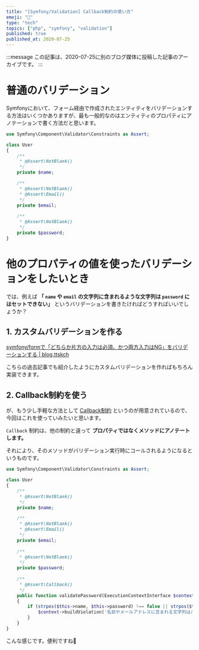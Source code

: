 ```yaml
---
title: "[Symfony/Validation] Callback制約の使い方"
emoji: "🎻"
type: "tech"
topics: ["php", "symfony", "validation"]
published: true
published_at: 2020-07-25
---
```


:::message
この記事は、2020-07-25に別のブログ媒体に投稿した記事のアーカイブです。
:::

# 普通のバリデーション

Symfonyにおいて、フォーム経由で作成されたエンティティをバリデーションする方法はいくつかありますが、最も一般的なのはエンティティのプロパティにアノテーションで書く方法だと思います。

```php
use Symfony\Component\Validator\Constraints as Assert;

class User
{
    /**
     * @Assert\NotBlank()
     */
    private $name;

    /**
     * @Assert\NotBlank()
     * @Assert\Email()
     */
    private $email;
    
    /**
     * @Assert\NotBlank()
     */
    private $password;
}
```

# 他のプロパティの値を使ったバリデーションをしたいとき

では、例えば **「 `name` や `email` の文字列に含まれるような文字列は `password` にはセットできない」** というバリデーションを書きたければどうすればいいでしょうか？

## 1. カスタムバリデーションを作る

[symfony/formで「どちらか片方の入力は必須、かつ両方入力はNG」をバリデーションする | blog.ttskch](https://blog.ttskch.com/symfony-form-exclusive-or-validation/)

こちらの過去記事でも紹介したようにカスタムバリデーションを作ればもちろん実装できます。

## 2. Callback制約を使う

が、もう少し手軽な方法として [Callback制約](https://symfony.com/doc/current/reference/constraints/Callback.html) というのが用意されているので、今回はこれを使っていみたいと思います。

`Callback` 制約は、他の制約と違って **プロパティではなくメソッドにアノテートします。**

それにより、そのメソッドがバリデーション実行時にコールされるようになるというものです。

```php
use Symfony\Component\Validator\Constraints as Assert;

class User
{
    /**
     * @Assert\NotBlank()
     */
    private $name;

    /**
     * @Assert\NotBlank()
     * @Assert\Email()
     */
    private $email;
    
    /**
     * @Assert\NotBlank()
     */
    private $password;
    
    /**
     * @Assert\Callback()
     */
    public function validatePassword(ExecutionContextInterface $context)
    {
        if (strpos($this->name, $this->password) !== false || strpos($this->email, $this->password) !== false) {
            $context->buildViolation('名前やメールアドレスに含まれる文字列はパスワードに設定できません')->atPath('password')->addViolation();
        }
    }
}
```

こんな感じです。便利ですね🙌
